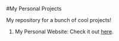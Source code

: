 #My Personal Projects

My repository for a bunch of cool projects!

1) My Personal Website: Check it out <a class="link" href="https://lawrencechen14.github.io" target="_blank">here</a>.
